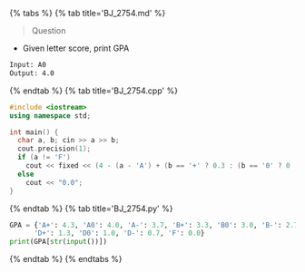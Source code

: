 {% tabs %}
{% tab title='BJ_2754.md' %}

> Question

* Given letter score, print GPA

```txt
Input: A0
Output: 4.0
```

{% endtab %}
{% tab title='BJ_2754.cpp' %}

```cpp
#include <iostream>
using namespace std;

int main() {
  char a, b; cin >> a >> b;
  cout.precision(1);
  if (a != 'F')
    cout << fixed << (4 - (a - 'A') + (b == '+' ? 0.3 : (b == '0' ? 0 : -0.3)));
  else
    cout << "0.0";
}
```

{% endtab %}
{% tab title='BJ_2754.py' %}

```py
GPA = {'A+': 4.3, 'A0': 4.0, 'A-': 3.7, 'B+': 3.3, 'B0': 3.0, 'B-': 2.7, 'C+': 2.3, 'C0': 2.0, 'C-': 1.7,
      'D+': 1.3, 'D0': 1.0, 'D-': 0.7, 'F': 0.0}
print(GPA[str(input())])
```

{% endtab %}
{% endtabs %}
